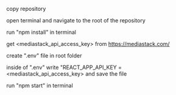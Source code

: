 copy repository

open terminal and navigate to the root of the repository

run "npm install" in terminal

get <mediastack_api_access_key> from https://mediastack.com/

create ".env" file in root folder

inside of ".env" write "REACT_APP_API_KEY = <mediastack_api_access_key> and save the file

run "npm start" in terminal
